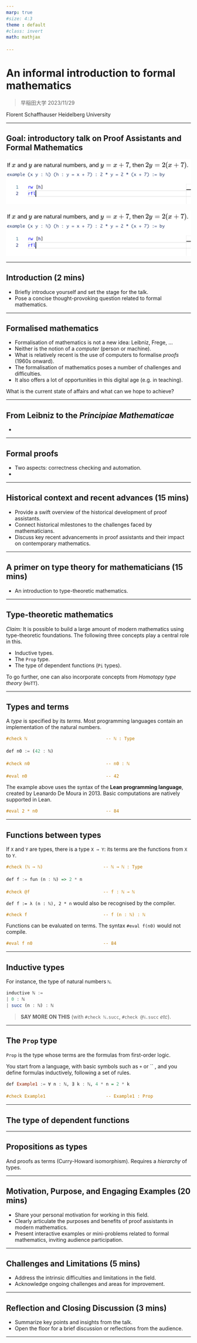 ```yaml
---
marp: true
#size: 4:3
theme : default
#class: invert
math: mathjax

---
```


# An informal introduction to formal mathematics

> 早稲田大学
> 2023/11/29

Florent Schaffhauser
Heidelberg University

---

<!--paginate: true -->
<!-- footer: Waseda University, Geometry Seminar -->
<!--
_backgroundColor: cyan
_color: white
-->
## Goal: introductory talk on Proof Assistants and Formal Mathematics

![bg right:50% w:600](NNG4.png)

![width:400 sepia:50%](NNG4.png)

---
<!--
_backgroundColor: cyan
_color: white
-->
## Introduction (2 mins)

- Briefly introduce yourself and set the stage for the talk.
- Pose a concise thought-provoking question related to formal mathematics.

---

## Formalised mathematics

- Formalisation of mathematics is not a new idea: Leibniz, Frege, ...
- Neither is the notion of a *computer* (person or machine).
- What is relatively recent is the use of computers to formalise *proofs* (1960s onward).
- The formalisation of mathematics poses a number of challenges and difficulties.
- It also offers a lot of opportunities in this digital age (e.g. in teaching).

What is the current state of affairs and what can we hope to achieve?

---

## From Leibniz to the *Principiae Mathematicae*

-

---

## Formal proofs

- Two aspects: correctness checking and automation.
-

---
<!--
_backgroundColor: cyan
_color: white
-->
## Historical context and recent advances (15 mins)

- Provide a swift overview of the historical development of proof assistants.
- Connect historical milestones to the challenges faced by mathematicians.
- Discuss key recent advancements in proof assistants and their impact on contemporary mathematics.

---
<!--
_backgroundColor: cyan
_color: white
-->
## A primer on type theory for mathematicians (15 mins)

- An introduction to type-theoretic mathematics.

---

## Type-theoretic mathematics

*Claim:* It is possible to build a large amount of modern mathematics using type-theoretic foundations. The following three concepts play a central role in this.

- Inductive types.
- The `Prop` type.
- The type of dependent functions (`Pi` types).

To go further, one can also incorporate concepts from *Homotopy type theory* (`HoTT`).

---

## Types and terms

A *type* is specified by its *terms*. Most programming languages contain an implementation of the natural numbers.

```haskell
#check ℕ                              -- ℕ : Type

def n0 := (42 : ℕ)

#check n0                             -- n0 : ℕ

#eval n0                              -- 42
```

The example above uses the syntax of the **Lean programming language**, created by Leanardo De Moura in 2013. Basic computations are natively supported in Lean.

```haskell
#eval 2 * n0                          -- 84
```

---

## Functions between types

If `X` and `Y` are types, there is a type `X → Y`: its terms are the functions from `X` to `Y`.

```haskell
#check (ℕ → ℕ)                       -- ℕ → ℕ : Type

def f := fun (n : ℕ) => 2 * n

#check @f                            -- f : ℕ → ℕ
```

`def f := λ (n : ℕ), 2 * n` would also be recognised by the compiler.

```haskell
#check f                             -- f (n : ℕ) : ℕ
```

Functions can be evaluated on terms. The syntax `#eval f(n0)` would not compile.

```haskell
#eval f n0                           -- 84
```

---

## Inductive types

For instance, the type of natural numbers `ℕ`.

```haskell
inductive ℕ :=
| 0 : ℕ
| succ (n : ℕ) : ℕ
```

> **SAY MORE ON THIS** (with `#check ℕ.succ`, `#check @ℕ.succ` *etc*).

---

## The `Prop` type

`Prop` is the type whose terms are the formulas from first-order logic.

You start from a language, with basic symbols such as `+` or `` , and you define formulas inductively, following a set of rules.

```haskell
def Example1 := ∀ n : ℕ, ∃ k : ℕ, 4 * n = 2 * k

#check Example1                       -- Example1 : Prop
```

---

## The type of dependent functions

---

## Propositions as types

And proofs as terms (Curry-Howard isomorphism). Requires a *hierarchy* of types.

---

## Motivation, Purpose, and Engaging Examples (20 mins)

- Share your personal motivation for working in this field.
- Clearly articulate the purposes and benefits of proof assistants in modern mathematics.
- Present interactive examples or mini-problems related to formal mathematics, inviting audience participation.

---
<!--
_backgroundColor: cyan
_color: white
-->
## Challenges and Limitations (5 mins)

- Address the intrinsic difficulties and limitations in the field.
- Acknowledge ongoing challenges and areas for improvement.

---
<!--
_backgroundColor: cyan
_color: white
-->
## Reflection and Closing Discussion (3 mins)

- Summarize key points and insights from the talk.
- Open the floor for a brief discussion or reflections from the audience.

---
